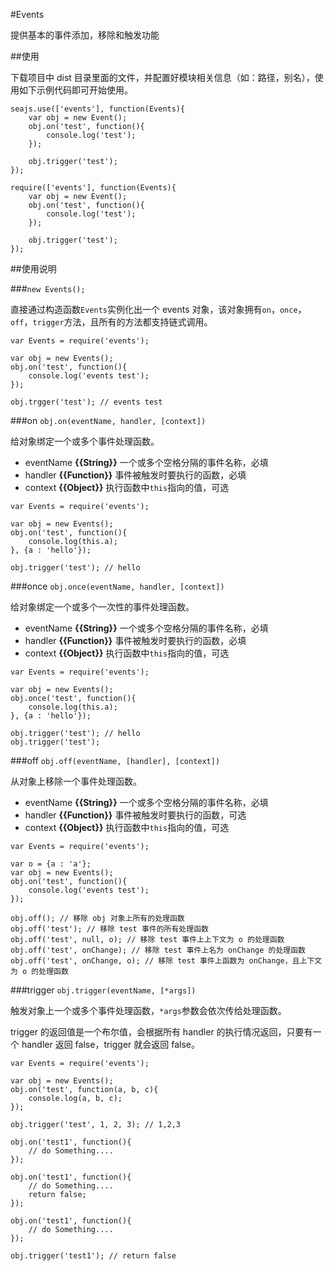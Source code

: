 #Events

提供基本的事件添加，移除和触发功能

##使用

下载项目中 dist 目录里面的文件，并配置好模块相关信息（如：路径，别名），使用如下示例代码即可开始使用。

```
seajs.use(['events'], function(Events){
    var obj = new Event();
    obj.on('test', function(){
        console.log('test');
    });
    
    obj.trigger('test');
});

require(['events'], function(Events){
    var obj = new Event();
    obj.on('test', function(){
        console.log('test');
    });
    
    obj.trigger('test');
});
```

##使用说明

###``new Events();``

直接通过构造函数``Events``实例化出一个 events 对象，该对象拥有``on``，``once``，``off``，``trigger``方法，且所有的方法都支持链式调用。

```
var Events = require('events');

var obj = new Events();
obj.on('test', function(){
    console.log('events test');
});

obj.trgger('test'); // events test
```

###on ``obj.on(eventName, handler, [context])``

给对象绑定一个或多个事件处理函数。

- eventName **{{String}}** 一个或多个空格分隔的事件名称，必填
- handler **{{Function}}** 事件被触发时要执行的函数，必填
- context **{{Object}}** 执行函数中``this``指向的值，可选

```
var Events = require('events');

var obj = new Events();
obj.on('test', function(){
    console.log(this.a);
}, {a : 'hello'});

obj.trigger('test'); // hello
```

###once ``obj.once(eventName, handler, [context])``

给对象绑定一个或多个一次性的事件处理函数。

- eventName **{{String}}** 一个或多个空格分隔的事件名称，必填
- handler **{{Function}}** 事件被触发时要执行的函数，必填
- context **{{Object}}** 执行函数中``this``指向的值，可选

```
var Events = require('events');

var obj = new Events();
obj.once('test', function(){
    console.log(this.a);
}, {a : 'hello'});

obj.trigger('test'); // hello
obj.trigger('test');
```

###off ``obj.off(eventName, [handler], [context])``

从对象上移除一个事件处理函数。

- eventName **{{String}}** 一个或多个空格分隔的事件名称，必填
- handler **{{Function}}** 事件被触发时要执行的函数，可选
- context **{{Object}}** 执行函数中``this``指向的值，可选

```
var Events = require('events');

var o = {a : 'a'};
var obj = new Events();
obj.on('test', function(){
    console.log('events test');
});

obj.off(); // 移除 obj 对象上所有的处理函数
obj.off('test'); // 移除 test 事件的所有处理函数
obj.off('test', null, o); // 移除 test 事件上上下文为 o 的处理函数
obj.off('test', onChange); // 移除 test 事件上名为 onChange 的处理函数
obj.off('test', onChange, o); // 移除 test 事件上函数为 onChange，且上下文为 o 的处理函数
```

###trigger ``obj.trigger(eventName, [*args])``

触发对象上一个或多个事件处理函数，``*args``参数会依次传给处理函数。

trigger 的返回值是一个布尔值，会根据所有 handler 的执行情况返回，只要有一个 handler 返回 false，trigger 就会返回 false。

```
var Events = require('events');

var obj = new Events();
obj.on('test', function(a, b, c){
    console.log(a, b, c);
});

obj.trigger('test', 1, 2, 3); // 1,2,3

obj.on('test1', function(){
    // do Something....
});

obj.on('test1', function(){
    // do Something....
    return false;
});

obj.on('test1', function(){
    // do Something....
});

obj.trigger('test1'); // return false
```